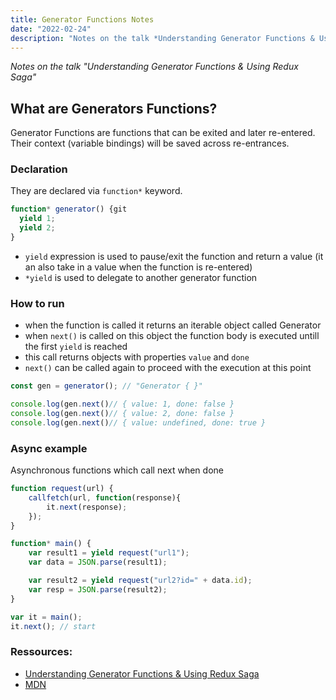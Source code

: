 ```yaml
---
title: Generator Functions Notes
date: "2022-02-24"
description: "Notes on the talk *Understanding Generator Functions & Using Redux Saga* "
---
```


*Notes on the talk "Understanding Generator Functions & Using Redux Saga"*

## What are Generators Functions?

Generator Functions are functions that can be exited and later re-entered. Their context (variable bindings) will be saved across re-entrances.

### Declaration
They are declared via `function*` keyword.

```javascript
function* generator() {git
  yield 1;
  yield 2;
}
```

- `yield` expression is used to pause/exit the function and return a value (it an also take in a value when the function is re-entered)
- `*yield` is used to delegate to another generator function

### How to run

- when the function is called it returns an iterable object called Generator
- when `next()` is called on this object the function body is executed untill the first `yield` is reached
- this call returns objects with properties `value` and `done`
- `next()` can be called again to proceed with the execution at this point


```javascript
const gen = generator(); // "Generator { }"

console.log(gen.next()// { value: 1, done: false }
console.log(gen.next()// { value: 2, done: false }
console.log(gen.next()// { value: undefined, done: true }
```

### Async example

Asynchronous functions which call next when done

```javascript
function request(url) {
    callfetch(url, function(response){
        it.next(response);
    });
}

function* main() {
    var result1 = yield request("url1");
    var data = JSON.parse(result1);

    var result2 = yield request("url2?id=" + data.id);
    var resp = JSON.parse(result2);
}

var it = main();
it.next(); // start
``` 

### Ressources:
- [Understanding Generator Functions & Using Redux Saga](https://www.youtube.com/watch?v=o3A9EvMspig)
- [MDN](https://developer.mozilla.org/de/docs/Web/JavaScript/Reference/Statements/function*)
